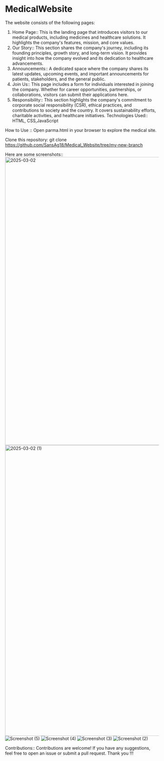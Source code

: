 # MedicalWebsite
The website consists of the following pages:
1. Home Page::
This is the landing page that introduces visitors to our medical products, including medicines and healthcare solutions. It highlights the company's features, mission, and core values.
2. Our Story::
This section shares the company's journey, including its founding principles, growth story, and long-term vision. It provides insight into how the company evolved and its dedication to healthcare advancements.
3. Announcements::
A dedicated space where the company shares its latest updates, upcoming events, and important announcements for patients, stakeholders, and the general public.
4. Join Us::
This page includes a form for individuals interested in joining the company. Whether for career opportunities, partnerships, or collaborations, visitors can submit their applications here.
5. Responsibility::
This section highlights the company's commitment to corporate social responsibility (CSR), ethical practices, and contributions to society and the country. It covers sustainability efforts, charitable activities, and healthcare initiatives.
Technologies Used:: HTML, CSS,JavaScript

How to Use :: Open parma.html in your browser to explore the medical site.

Clone this repository: git clone https://github.com/SansAg18/Medical_Website/tree/my-new-branch

Here are some screenshots:: 
<img width="940" alt="2025-03-02" src="https://github.com/user-attachments/assets/e54a105b-cb3b-4f76-9775-1058e2db14e8" />
<img width="949" alt="2025-03-02 (1)" src="https://github.com/user-attachments/assets/1d696bed-42a2-4ae8-b829-faec1a078b79" />
![Screenshot (5)](https://github.com/user-attachments/assets/3d750ac8-f0b8-4551-9cc5-ab68f357490c)
![Screenshot (4)](https://github.com/user-attachments/assets/96794cab-5e07-43ba-bd62-3e7a80ade26d)
![Screenshot (3)](https://github.com/user-attachments/assets/49f96c38-3f4b-46c9-8f88-67683e027223)
![Screenshot (2)](https://github.com/user-attachments/assets/a68bdf14-7027-43b2-9424-d20f72358149)


Contributions:: Contributions are welcome! If you have any suggestions, feel free to open an issue or submit a pull request.
Thank you !!!
